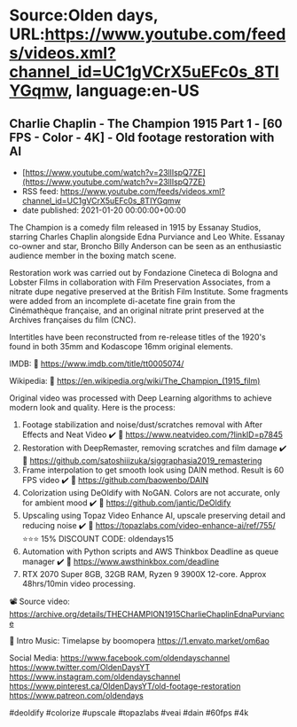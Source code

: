 # Source:Olden days, URL:https://www.youtube.com/feeds/videos.xml?channel_id=UC1gVCrX5uEFc0s_8TIYGqmw, language:en-US

## Charlie Chaplin - The Champion 1915 Part 1 - [60 FPS - Color - 4K] - Old footage restoration with AI
 - [https://www.youtube.com/watch?v=23llIspQ7ZE](https://www.youtube.com/watch?v=23llIspQ7ZE)
 - RSS feed: https://www.youtube.com/feeds/videos.xml?channel_id=UC1gVCrX5uEFc0s_8TIYGqmw
 - date published: 2021-01-20 00:00:00+00:00

The Champion is a comedy film released in 1915 by Essanay Studios, starring Charles Chaplin alongside Edna Purviance and Leo White. Essanay co-owner and star, Broncho Billy Anderson can be seen as an enthusiastic audience member in the boxing match scene.

Restoration work was carried out by Fondazione Cineteca di Bologna and Lobster Films in collaboration with Film Preservation Associates, from a nitrate dupe negative preserved at the British Film Institute. Some fragments were added from an incomplete di-acetate fine grain from the Cinémathèque française, and an original nitrate print preserved at the Archives françaises du film (CNC).

Intertitles have been reconstructed from re-release titles of the 1920's found in both 35mm and Kodascope 16mm original elements.

IMDB:
🔗 https://www.imdb.com/title/tt0005074/

Wikipedia:
🔗 https://en.wikipedia.org/wiki/The_Champion_(1915_film)

Original video was processed with Deep Learning algorithms to achieve modern look and quality. Here is the process:

1. Footage stabilization and noise/dust/scratches removal with After Effects and Neat Video ✔️
🔗 https://www.neatvideo.com/?linkID=p7845
2. Restoration with DeepRemaster, removing scratches and film damage ✔️
🔗 https://github.com/satoshiiizuka/siggraphasia2019_remastering
3. Frame interpolation to get smooth look using DAIN method. Result is 60 FPS video ✔️
🔗 https://github.com/baowenbo/DAIN
4. Colorization using DeOldify with NoGAN. Colors are not accurate, only for ambient mood ✔️
🔗 https://github.com/jantic/DeOldify
5. Upscaling using Topaz Video Enhance AI, upscale preserving detail and reducing noise ✔️
🔗 https://topazlabs.com/video-enhance-ai/ref/755/
⭐⭐⭐ 15% DISCOUNT CODE: oldendays15
6. Automation with Python scripts and AWS Thinkbox Deadline as queue manager ✔️
🔗 https://www.awsthinkbox.com/deadline
7. RTX 2070 Super 8GB, 32GB RAM, Ryzen 9 3900X 12-core. Approx 48hrs/10min video processing.

📽️ Source video:
https://archive.org/details/THECHAMPION1915CharlieChaplinEdnaPurviance

🎵 Intro Music:
Timelapse by boomopera
https://1.envato.market/om6ao

Social Media:
https://www.facebook.com/oldendayschannel
https://www.twitter.com/OldenDaysYT
https://www.instagram.com/oldendayschannel
https://www.pinterest.ca/OldenDaysYT/old-footage-restoration
https://www.patreon.com/oldendays

#deoldify #colorize #upscale #topazlabs #veai #dain #60fps #4k

